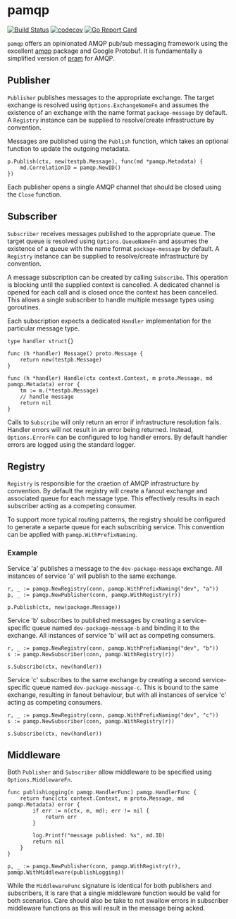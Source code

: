 # pamqp
[![Build Status](https://github.com/stevecallear/pamqp/actions/workflows/build.yml/badge.svg)](https://github.com/stevecallear/pamqp/actions/workflows/build.yml)
[![codecov](https://codecov.io/gh/stevecallear/pamqp/branch/master/graph/badge.svg)](https://codecov.io/gh/stevecallear/pamqp)
[![Go Report Card](https://goreportcard.com/badge/github.com/stevecallear/pamqp)](https://goreportcard.com/report/github.com/stevecallear/pamqp)

`pamqp` offers an opinionated AMQP pub/sub messaging framework using the excellent [amqp](https://github.com/streadway/amqp) package and Google Protobuf. It is fundamentally a simplified version of [pram](https://github.com/stevecallear/pram) for AMQP.

## Publisher
`Publisher` publishes messages to the appropriate exchange. The target exchange is resolved using `Options.ExchangeNameFn` and assumes the existence of an exchange with the name format `package-message` by default. A `Registry` instance can be supplied to resolve/create infrastructure by convention.

Messages are published using the `Publish` function, which takes an optional function to update the outgoing metadata.
```
p.Publish(ctx, new(testpb.Message), func(md *pamqp.Metadata) {
    md.CorrelationID = pamqp.NewID()
})
```

Each publisher opens a single AMQP channel that should be closed using the `Close` function.

## Subscriber
`Subscriber` receives messages published to the appropriate queue. The target queue is resolved using `Options.QueueNameFn` and assumes the existence of a queue with the name format `package-message` by default. A `Registry` instance can be supplied to resolve/create infrastructure by convention.

A message subscription can be created by calling `Subscribe`. This operation is blocking until the supplied context is cancelled. A dedicated channel is opened for each call and is closed once the context has been cancelled. This allows a single subscriber to handle multiple message types using goroutines.

Each subscription expects a dedicated `Handler` implementation for the particular message type.
```
type handler struct{}

func (h *handler) Message() proto.Message {
	return new(testpb.Message)
}

func (h *handler) Handle(ctx context.Context, m proto.Message, md pamqp.Metadata) error {
	tm := m.(*testpb.Message)
	// handle message
	return nil
}
```

Calls to `Subscribe` will only return an error if infrastructure resolution fails. Handler errors will not result in an error being returned. Instead, `Options.ErrorFn` can be configured to log handler errors. By default handler errors are logged using the standard logger.

## Registry
`Registry` is responsible for the craetion of AMQP infrastructure by convention. By default the registry will create a fanout exchange and associated queue for each message type. This effectively results in each subscriber acting as a competing consumer.

To support more typical routing patterns, the registry should be configured to generate a separte queue for each subscribing service. This convention can be applied with `pamqp.WithPrefixNaming`.

### Example
Service 'a' publishes a message to the `dev-package-message` exchange. All instances of service 'a' will publish to the same exchange.
```
r, _ := pamqp.NewRegistry(conn, pamqp.WithPrefixNaming("dev", "a"))
p, _ := pamqp.NewPublisher(conn, pamqp.WithRegistry(r))

p.Publish(ctx, new(package.Message))
```

Service 'b' subscribes to published messages by creating a service-specific queue named `dev-package-message-b` and binding it to the exchange. All instances of service 'b' will act as competing consumers.
```
r, _ := pamqp.NewRegistry(conn, pamqp.WithPrefixNaming("dev", "b"))
s := pamqp.NewSubscriber(conn, pamqp.WithRegistry(r))

s.Subscribe(ctx, new(handler))
```

Service 'c' subscribes to the same exchange by creating a second service-specific queue named `dev-package-message-c`. This is bound to the same exchange, resulting in fanout behaviour, but with all instances of service 'c' acting as competing consumers.
```
r, _ := pamqp.NewRegistry(conn, pamqp.WithPrefixNaming("dev", "c"))
s := pamqp.NewSubscriber(conn, pamqp.WithRegistry(r))

s.Subscribe(ctx, new(handler))
```

## Middleware
Both `Publisher` and `Subscriber` allow middleware to be specified using `Options.MiddlewareFn`.
```
func publishLogging(n pamqp.HandlerFunc) pamqp.HandlerFunc {
	return func(ctx context.Context, m proto.Message, md pamqp.Metadata) error {
		if err := n(ctx, m, md); err != nil {
			return err
		}

		log.Printf("message published: %s", md.ID)
		return nil
	}
}
```
```
p, _ := pamqp.NewPublisher(conn, pamqp.WithRegistry(r), pamqp.WithMiddleware(publishLogging))
```

While the `MiddlewareFunc` signature is identical for both publishers and subscribers, it is rare that a single middleware function would be valid for both scenarios. Care should also be take to not swallow errors in subscriber middleware functions as this will result in the message being acked.